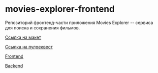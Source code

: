 # movies-explorer-frontend

Репозиторий фронтенд-части приложения 
Movies Explorer -- сервиса для поиска и сохранения фильмов.

[Ссылка на макет](https://disk.yandex.ru/d/RBdUT1qzdWi9vA)

[Ссылка на пулреквест](https://github.com/katieperca/movies-explorer-frontend/pull/2)

[Frontend](https://movies.katieperca.nomoredomains.rocks/)

[Backend](https://api.movies.katieperca.nomoredomains.icu/)
